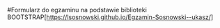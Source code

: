 #Formularz do egzaminu na podstawie biblioteki BOOTSTRAP[https://lsosnowski.github.io/Egzamin-Sosnowski--ukasz/]


